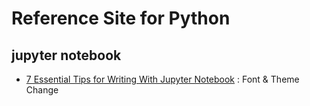 # Reference Site for Python

## jupyter notebook 

- [7 Essential Tips for Writing With Jupyter Notebook](https://towardsdatascience.com/7-essential-tips-for-writing-with-jupyter-notebook-60972a1a8901#:~:text=If%20you%20do%20not%20want,jupyter%2Fcustom%2Fcustom.) : Font & Theme Change  



